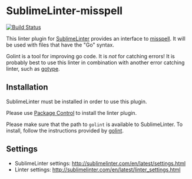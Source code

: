 SublimeLinter-misspell
================================

[![Build Status](https://travis-ci.org/d2r2/SublimeLinter-misspell.png?branch=master)](https://travis-ci.org/d2r2/SublimeLinter-misspell)

This linter plugin for [SublimeLinter](https://github.com/SublimeLinter/SublimeLinter) provides an interface to [misspell](https://github.com/golang/lint).
It will be used with files that have the "Go" syntax.

Golint is a tool for improving go code. It is _not_ for catching errors! 
It is probably best to use this linter in combination with another error catching linter, such as [gotype](https://github.com/SublimeLinter/SublimeLinter-gotype).


## Installation
SublimeLinter must be installed in order to use this plugin. 

Please use [Package Control](https://packagecontrol.io) to install the linter plugin.

Please make sure that the path to `golint` is available to SublimeLinter. To install, follow the instructions provided by [golint](https://github.com/golang/lint).


## Settings
- SublimeLinter settings: http://sublimelinter.com/en/latest/settings.html
- Linter settings: http://sublimelinter.com/en/latest/linter_settings.html
